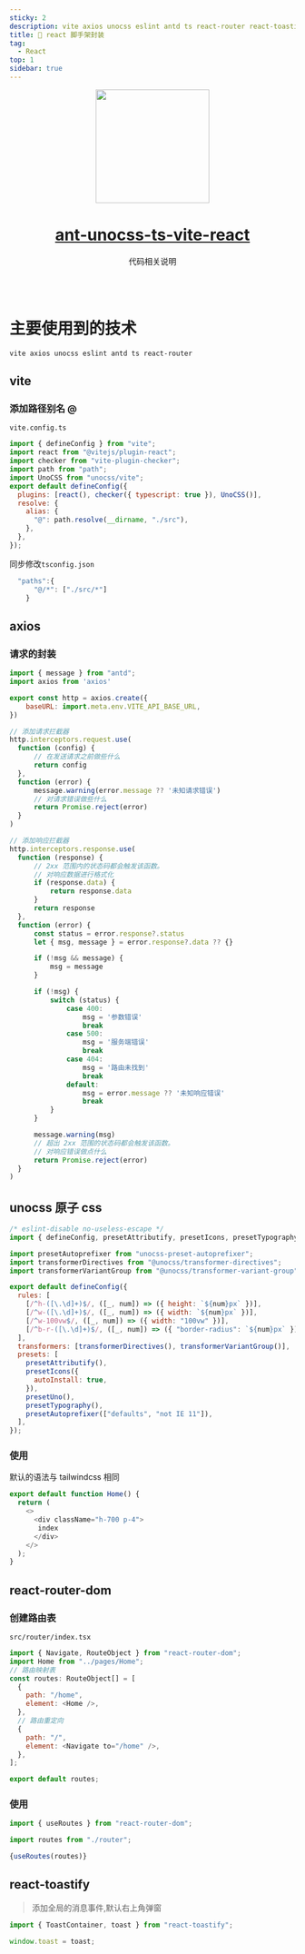 ```yaml
---
sticky: 2
description: vite axios unocss eslint antd ts react-router react-toastify
title: 😤 react 脚手架封装
tag:
  - React
top: 1
sidebar: true
---
```

<div align="center">
    <img width="200px" height="200px" src="https://www.z4a.net/images/2023/09/12/logo.png" />
    <h1>
		<a href="https://github.com/NightSquirrl/ant-unocss-ts-vite-react" target="_blank">ant-unocss-ts-vite-react</a>
	</h1>
    <p>代码相关说明</p>
</div>

<br />
<br />

# 主要使用到的技术
`vite axios unocss eslint antd ts react-router`

## vite
### 添加路径别名 @
`vite.config.ts`
```javascript
import { defineConfig } from "vite";
import react from "@vitejs/plugin-react";
import checker from "vite-plugin-checker";
import path from "path";
import UnoCSS from "unocss/vite";
export default defineConfig({
  plugins: [react(), checker({ typescript: true }), UnoCSS()],
  resolve: {
    alias: {
      "@": path.resolve(__dirname, "./src"),
    },
  },
});

```
同步修改`tsconfig.json`
```javascript
  "paths":{
      "@/*": ["./src/*"]
    }
```
## axios
### 请求的封装
```javascript
import { message } from "antd";
import axios from 'axios'

export const http = axios.create({
    baseURL: import.meta.env.VITE_API_BASE_URL,
})

// 添加请求拦截器
http.interceptors.request.use(
  function (config) {
      // 在发送请求之前做些什么
      return config
  },
  function (error) {
      message.warning(error.message ?? '未知请求错误')
      // 对请求错误做些什么
      return Promise.reject(error)
  }
)

// 添加响应拦截器
http.interceptors.response.use(
  function (response) {
      // 2xx 范围内的状态码都会触发该函数。
      // 对响应数据进行格式化
      if (response.data) {
          return response.data
      }
      return response
  },
  function (error) {
      const status = error.response?.status
      let { msg, message } = error.response?.data ?? {}

      if (!msg && message) {
          msg = message
      }

      if (!msg) {
          switch (status) {
              case 400:
                  msg = '参数错误'
                  break
              case 500:
                  msg = '服务端错误'
                  break
              case 404:
                  msg = '路由未找到'
                  break
              default:
                  msg = error.message ?? '未知响应错误'
                  break
          }
      }

      message.warning(msg)
      // 超出 2xx 范围的状态码都会触发该函数。
      // 对响应错误做点什么
      return Promise.reject(error)
  }
)

```
## unocss 原子 css
```javascript
/* eslint-disable no-useless-escape */
import { defineConfig, presetAttributify, presetIcons, presetTypography, presetUno } from "unocss";

import presetAutoprefixer from "unocss-preset-autoprefixer";
import transformerDirectives from "@unocss/transformer-directives";
import transformerVariantGroup from "@unocss/transformer-variant-group";

export default defineConfig({
  rules: [
    [/^h-([\.\d]+)$/, ([_, num]) => ({ height: `${num}px` })],
    [/^w-([\.\d]+)$/, ([_, num]) => ({ width: `${num}px` })],
    [/^w-100vw$/, ([_, num]) => ({ width: "100vw" })],
    [/^b-r-([\.\d]+)$/, ([_, num]) => ({ "border-radius": `${num}px` })],
  ],
  transformers: [transformerDirectives(), transformerVariantGroup()],
  presets: [
    presetAttributify(),
    presetIcons({
      autoInstall: true,
    }),
    presetUno(),
    presetTypography(),
    presetAutoprefixer(["defaults", "not IE 11"]),
  ],
});

```
### 使用
默认的语法与 tailwindcss 相同
```javascript
export default function Home() {
  return (
    <>
      <div className="h-700 p-4">
       index
      </div>
    </>
  );
}

```
## react-router-dom
### 创建路由表
`src/router/index.tsx`
```javascript
import { Navigate, RouteObject } from "react-router-dom";
import Home from "../pages/Home";
// 路由映射表
const routes: RouteObject[] = [
  {
    path: "/home",
    element: <Home />,
  },
  // 路由重定向
  {
    path: "/",
    element: <Navigate to="/home" />,
  },
];

export default routes;

```
### 使用
```javascript
import { useRoutes } from "react-router-dom";

import routes from "./router";

{useRoutes(routes)}

```
## react-toastify
> 添加全局的消息事件,默认右上角弹窗
```javascript
import { ToastContainer, toast } from "react-toastify";

window.toast = toast;

```

